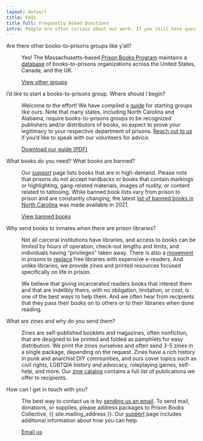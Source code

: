 ```yaml
---
layout: default
title: FAQs
title_full: Frequently Asked Questions
intro: People are often curious about our work. If you still have questions for us, you’re welcome to <a href='mailto:prisonbooks@gmail.com'>get in touch</a>
---
```


<dl class="questions">
	<dt><p>Are there other books-to-prisons groups like y’all?</p></dt>
	<dd>
		<p>Yes! The Massachusetts-based <a href="https://prisonbookprogram.org/">Prison Books Program</a> maintains a <a href="https://prisonbookprogram.org/prisonbooknetwork/">database</a> of books-to-prisons organizations across the United States, Canada, and the UK.</p>
		<a href="https://prisonbookprogram.org/prisonbooknetwork/" class="btn-secondary external-link">View other groups</a>
	</dd>
	<dt><p>I’d like to start a books-to-prisons group. Where should I begin?</p></dt>
	<dd>
		<p>Welcome to the effort! We have compiled a <a href="/img/resource-starting-a-group.pdf">guide</a> for starting  groups like ours. Note that many states, including North Carolina and Alabama, require books-to-prisons groups to be recognized publishers and/or distributors of books, so expect to prove your legitimacy to your respective department of prisons. <a href="mailto:{{ site.contact_email}}?subject=Starting%20a%20Group">Reach out to us</a> if you‘d like to speak with our volunteers for advice.</p>
		<a href="/img/resource-starting-a-group.pdf" download="/img/resource-starting-a-group.pdf" class="btn-secondary download">Download our guide (PDF)</a>
	</dd>
	<dt><p>What books do you need? What books are banned?</p></dt>
	<dd>
		<p>Our <a href="/support-us#donate-books">support</a> page lists books that are in high-demand. Please note that prisons do not accept hardbacks or books that contain markings or highlighting, gang-related materials, images of nudity, or content related to tattooing. While banned book lists vary from prison to prison and are constantly changing, the latest <a href="/img/resource-banned-books-2021.pdf">list of banned books in North Carolina</a> was made available in 2021.</p>
		<a href="/img/resource-banned-books-2021.pdf" class="btn-secondary external-link">View banned books</a>
	</dd>
	<dt><p>Why send books to inmates when there are prison libraries?</p></dt>
	<dd>
		<p>Not all carceral institutions have libraries, and access to books can be limited by hours of operation, check-out lengths and limits, and individuals having “privileges” taken away. There is also a <a href="https://bookpatrol.net/the-cost-of-reading-in-prision-in-west-virginia-its-5-cents-a-minute/">movement</a> in prisons to <a href="https://www.usatoday.com/story/opinion/policing/spotlight/2020/02/03/books-helped-me-get-through-life-sentence-fees-rob-others-benefit/4569506002/">replace</a> free libraries with expensive e-readers. And unlike libraries, we provide zines and printed resources focused specifically on life in prison.</p>
		<p>We believe that giving incarcerated readers books that interest them and that are indelibly theirs, with no obligation, limitation, or cost, is one of the best ways to help them. And we often hear from recipients that they pass their books on to others or to their libraries when done reading.</p>
	</dd>
	<dt><p>What are zines and why do you send them?</p></dt>
	<dd><p>Zines are self-published booklets and magazines, often nonfiction, that are designed to be printed and folded as pamphlets for easy distribution. We print the zines ourselves and often send 3-5 zines in a single package, depending on the request. Zines have a rich history in punk and anarchist DIY communities, and ours cover topics such as civil rights, LGBTQIA history and advocacy, roleplaying games, self-help, and more. Our <a href="{{ site.zine_catalog}}">zine catalog</a> contains a full list of publications we offer to recipients.</p></dd>
	<dt><p>How can I get in touch with you?</p></dt>
	<dd>
		<p>The best way to contact us is by <a href="mailto:{{ site.contact_email }}">sending us an email</a>. To send mail, donations, or supplies, please address packages to Prison Books Collective, {{ site.mailing_address }}. Our <a href="/support-us">support</a> page includes additional information about how you can help.</p>
		<a href="mailto:{{ site.contact_email }}" class="btn-secondary email">Email us</a>
	</dd>
</dl>
